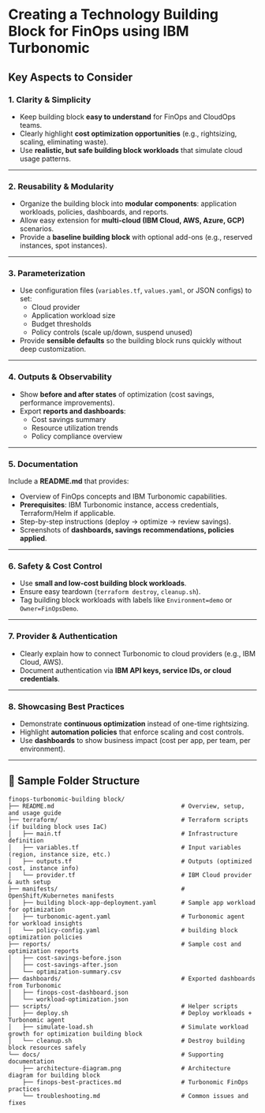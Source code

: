 # Creating a Technology Building Block for FinOps using IBM Turbonomic

## Key Aspects to Consider

### 1. **Clarity & Simplicity**
- Keep building block  **easy to understand** for FinOps and CloudOps teams.  
- Clearly highlight **cost optimization opportunities** (e.g., rightsizing, scaling, eliminating waste).  
- Use **realistic, but safe building block workloads** that simulate cloud usage patterns.

---

### 2. **Reusability & Modularity**
- Organize the building block into **modular components**: application workloads, policies, dashboards, and reports.  
- Allow easy extension for **multi-cloud (IBM Cloud, AWS, Azure, GCP)** scenarios.  
- Provide a **baseline building block** with optional add-ons (e.g., reserved instances, spot instances).

---

### 3. **Parameterization**
- Use configuration files (`variables.tf`, `values.yaml`, or JSON configs) to set:  
  - Cloud provider  
  - Application workload size  
  - Budget thresholds  
  - Policy controls (scale up/down, suspend unused)  
- Provide **sensible defaults** so the building block runs quickly without deep customization.  

---

### 4. **Outputs & Observability**
- Show **before and after states** of optimization (cost savings, performance improvements).  
- Export **reports and dashboards**:  
  - Cost savings summary  
  - Resource utilization trends  
  - Policy compliance overview  

---

### 5. **Documentation**
Include a **README.md** that provides:  
- Overview of FinOps concepts and IBM Turbonomic capabilities.  
- **Prerequisites**: IBM Turbonomic instance, access credentials, Terraform/Helm if applicable.  
- Step-by-step instructions (deploy → optimize → review savings).  
- Screenshots of **dashboards, savings recommendations, policies applied**.  

---

### 6. **Safety & Cost Control**
- Use **small and low-cost building block workloads**.  
- Ensure easy teardown (`terraform destroy`, `cleanup.sh`).  
- Tag building block workloads with labels like `Environment=demo` or `Owner=FinOpsDemo`.  

---

### 7. **Provider & Authentication**
- Clearly explain how to connect Turbonomic to cloud providers (e.g., IBM Cloud, AWS).  
- Document authentication via **IBM API keys, service IDs, or cloud credentials**.  

---

### 8. **Showcasing Best Practices**
- Demonstrate **continuous optimization** instead of one-time rightsizing.  
- Highlight **automation policies** that enforce scaling and cost controls.  
- Use **dashboards** to show business impact (cost per app, per team, per environment).  

---

## 📂 Sample Folder Structure

```plaintext
finops-turbonomic-building block/
├── README.md                                    # Overview, setup, and usage guide
├── terraform/                                   # Terraform scripts (if building block uses IaC)
│   ├── main.tf                                  # Infrastructure definition
│   ├── variables.tf                             # Input variables (region, instance size, etc.)
│   ├── outputs.tf                               # Outputs (optimized cost, instance info)
│   └── provider.tf                              # IBM Cloud provider & auth setup
├── manifests/                                   # OpenShift/Kubernetes manifests
│   ├── building block-app-deployment.yaml       # Sample app workload for optimization
│   ├── turbonomic-agent.yaml                    # Turbonomic agent for workload insights
│   └── policy-config.yaml                       # building block optimization policies
├── reports/                                     # Sample cost and optimization reports
│   ├── cost-savings-before.json
│   ├── cost-savings-after.json
│   └── optimization-summary.csv
├── dashboards/                                  # Exported dashboards from Turbonomic
│   ├── finops-cost-dashboard.json
│   └── workload-optimization.json
├── scripts/                                     # Helper scripts
│   ├── deploy.sh                                # Deploy workloads + Turbonomic agent
│   ├── simulate-load.sh                         # Simulate workload growth for optimization building block
│   └── cleanup.sh                               # Destroy building block resources safely
└── docs/                                        # Supporting documentation
    ├── architecture-diagram.png                 # Architecture diagram for building block
    ├── finops-best-practices.md                 # Turbonomic FinOps practices
    └── troubleshooting.md                       # Common issues and fixes
